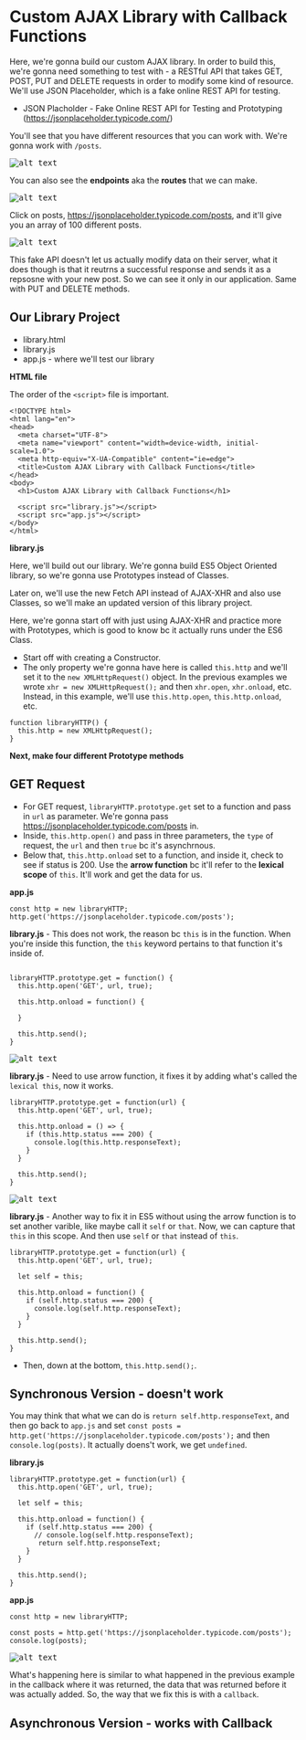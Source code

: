 # Custom AJAX Library with Callback Functions

Here, we're gonna build our custom AJAX library. In order to build this, we're gonna need something to test with - a RESTful API that takes GET, POST, PUT and DELETE requests in order to modify some kind of resource. We'll use JSON Placeholder, which is a fake online REST API for testing.

* JSON Placholder - Fake Online REST API for Testing and Prototyping (https://jsonplaceholder.typicode.com/)

You'll see that you have different resources that you can work with. We're gonna work with ```/posts```.

<kbd>![alt text](img/resources.png "screenshot")</kbd>

You can also see the **endpoints** aka the **routes** that we can make.

<kbd>![alt text](img/routes.png "screenshot")</kbd>

Click on posts, https://jsonplaceholder.typicode.com/posts, and it'll give you an array of 100 different posts.

<kbd>![alt text](img/postsroute.png "screenshot")</kbd>

This fake API doesn't let us actually modify data on their server, what it does though is that it reutrns a successful response and sends it as a repsosne with your new post. So we can see it only in our application. Same with PUT and DELETE methods.

## Our Library Project

* library.html
* library.js
* app.js - where we'll test our library

**HTML file**

The order of the ```<script>``` file is important.

```
<!DOCTYPE html>
<html lang="en">
<head>
  <meta charset="UTF-8">
  <meta name="viewport" content="width=device-width, initial-scale=1.0">
  <meta http-equiv="X-UA-Compatible" content="ie=edge">
  <title>Custom AJAX Library with Callback Functions</title>
</head>
<body>
  <h1>Custom AJAX Library with Callback Functions</h1>  

  <script src="library.js"></script>
  <script src="app.js"></script>
</body>
</html>
```

**library.js**

Here, we'll build out our library. We're gonna build ES5 Object Oriented library, so we're gonna use Prototypes instead of Classes.

Later on, we'll use the new Fetch API instead of AJAX-XHR and also use Classes, so we'll make an updated version of this library project.

Here, we're gonna start off with just using AJAX-XHR and practice more with Prototypes, which is good to know bc it actually runs under the ES6 Class.

* Start off with creating a Constructor.
* The only property we're gonna have here is called  ```this.http``` and we'll set it to the ```new XMLHttpRequest()``` object. In the previous examples we wrote ```xhr = new XMLHttpRequest();``` and then ```xhr.open```, ```xhr.onload```, etc. Instead, in this example, we'll use ```this.http.open```, ```this.http.onload```, etc.

```
function libraryHTTP() {
  this.http = new XMLHttpRequest();
}
```

**Next, make four different Prototype methods**

## GET Request
* For GET request, ```libraryHTTP.prototype.get``` set to a function and pass in ```url``` as parameter. We're gonna pass https://jsonplaceholder.typicode.com/posts in. 
* Inside, ```this.http.open()``` and pass in three parameters, the ```type``` of request, the ```url``` and then ```true``` bc it's asynchrnous.
* Below that, ```this.http.onload``` set to a function, and inside it, check to see if status is 200. Use the **arrow function** bc it'll refer to the **lexical scope** of ```this```. It'll work and get the data for us.

**app.js**

```
const http = new libraryHTTP;
http.get('https://jsonplaceholder.typicode.com/posts');
```

**library.js** - This does not work, the reason bc ```this``` is in the function. When you're inside this function, the ```this``` keyword pertains to that function it's inside of.
```

libraryHTTP.prototype.get = function() {
  this.http.open('GET', url, true);

  this.http.onload = function() {

  }

  this.http.send();
}
```

<kbd>![alt text](img/error01.png "screenshot")</kbd>

**library.js** - Need to use arrow function, it fixes it by adding what's called the ```lexical this```, now it works.

```
libraryHTTP.prototype.get = function(url) {
  this.http.open('GET', url, true);

  this.http.onload = () => {
    if (this.http.status === 200) {
      console.log(this.http.responseText);
    }
  }

  this.http.send();
}
```

<kbd>![alt text](img/works01.png "screenshot")</kbd>

**library.js** - Another way to fix it in ES5 without using the arrow function is to set another varible, like maybe call it ```self``` or ```that```. Now, we can capture that ```this``` in this scope. And then use ```self``` or ```that``` instead of ```this```.

```
libraryHTTP.prototype.get = function(url) {
  this.http.open('GET', url, true);

  let self = this;

  this.http.onload = function() {
    if (self.http.status === 200) {
      console.log(self.http.responseText);
    }
  }

  this.http.send();
}
```

* Then, down at the bottom, ```this.http.send();```.

## Synchronous Version - doesn't work

You may think that what we can do is ```return self.http.responseText```, and then go back to ```app.js``` and set ```const posts = http.get('https://jsonplaceholder.typicode.com/posts');``` and then ```console.log(posts)```. It actually doens't work, we get ```undefined```.

**library.js**
```
libraryHTTP.prototype.get = function(url) {
  this.http.open('GET', url, true);

  let self = this;

  this.http.onload = function() {
    if (self.http.status === 200) {
      // console.log(self.http.responseText);
       return self.http.responseText;
    }
  }

  this.http.send();
}
```

**app.js**
```
const http = new libraryHTTP;

const posts = http.get('https://jsonplaceholder.typicode.com/posts');
console.log(posts);
```

<kbd>![alt text](img/undefined.png "screenshot")</kbd>

What's happening here is similar to what happened in the previous example in the callback where it was returned, the data that was returned before it was actually added. So, the way that we fix this is with a ```callback```.

## Asynchronous Version - works with Callback

